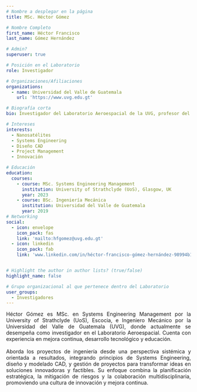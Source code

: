 ```yaml
---
# Nombre a desplegar en la página
title: MSc. Héctor Gómez

# Nombre Completo
first_name: Héctor Francisco
last_name: Gómez Hernández

# Admin?
superuser: true

# Posición en el Laboratorio
role: Investigador

# Organizaciones/Afiliaciones
organizations:
  - name: Universidad del Valle de Guatemala 
    url: 'https://www.uvg.edu.gt'

# Biografía corta
bio: Investigador del Laboratorio Aeroespacial de la UVG, profesor del Departamento de Ingeniería Mecánica. Acreedor de la beca Chevening para estudiar una maestría en Systems Engineering Management en Reino Unido en 2022. 

# Intereses 
interests:
  - Nanosatélites
  - Systems Engineering
  - Diseño CAD
  - Project Management
  - Innovación

# Educación
education:
  courses:
    - course: MSc. Systems Engineering Management
      institution: University of Strathclyde (UoS), Glasgow, UK
      year: 2023     
    - course: BSc. Ingeniería Mecánica 
      institution: Universidad del Valle de Guatemala
      year: 2019 
# Networking
social:
  - icon: envelope
    icon_pack: fas
    link: 'mailto:hfgomez@uvg.edu.gt'
  - icon: linkedin
    icon_pack: fab
    link: 'www.linkedin.com/in/héctor-francisco-gómez-hernández-98994b163'


# Highlight the author in author lists? (true/false)
highlight_name: false

# Grupo organizacional al que pertenece dentro del Laboratorio
user_groups:
  - Investigadores
---
```


<div style="text-align: justify;">

Héctor Gómez es MSc. en Systems Engineering Management por la University of Strathclyde (UoS), Escocia, e Ingeniero Mecánico por la Universidad del Valle de Guatemala (UVG), donde actualmente se desempeña como investigador en el Laboratorio Aeroespacial. Cuenta con experiencia en mejora continua, desarrollo tecnológico y educación.
<br></br>
Aborda los proyectos de ingeniería desde una perspectiva sistémica y orientada a resultados, integrando principios de Systems Engineering, diseño y modelado CAD, y gestión de proyectos para transformar ideas en soluciones innovadoras y factibles. Su enfoque combina la planificación estratégica, la mitigación de riesgos y la colaboración multidisciplinaria, promoviendo una cultura de innovación y mejora continua.

</div>